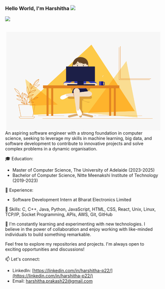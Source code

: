 ### Hello World, I'm Harshitha <img src="https://media.giphy.com/media/hvRJCLFzcasrR4ia7z/giphy.gif" width="25px">

![](https://visitor-badge.glitch.me/badge?page_id=harshithap2000-harshithap2000)

<br />

 <img align="right" alt="GIF" src="https://github.com/harshithap2000/harshithap2000/blob/main/code.gif" width="500" height="320" />


An aspiring software engineer with a strong foundation in computer science, seeking to leverage my skills in machine learning, big data, and software development to contribute to innovative projects and solve complex problems in a dynamic organisation.

🎓 Education:
- Master of Computer Science, The University of Adelaide (2023-2025)
- Bachelor of Computer Science, Nitte Meenakshi Institute of Technology (2019-2023)

💼 Experience:
- Software Development Intern at Bharat Electronics Limited

🚀 Skills:
C, C++, Java, Python, JavaScript, HTML, CSS, React, Unix, Linux, TCP/IP, Socket Programming, APIs, AWS, Git, GitHub

🌱 I'm constantly learning and experimenting with new technologies. I believe in the power of collaboration and enjoy working with like-minded individuals to build something remarkable.

Feel free to explore my repositories and projects. I'm always open to exciting opportunities and discussions!

📫 Let's connect:
- LinkedIn: [https://linkedin.com/in/harshitha-p22/](https://linkedin.com/in/harshitha-p22/)
- Email: [harshitha.prakash22@gmail.com](mailto:harshitha.prakash22@gmail.com)
